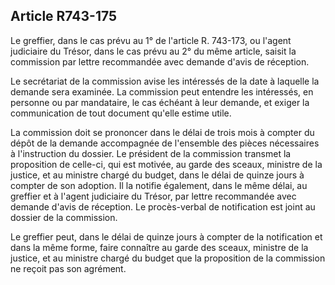 Article R743-175
----
Le greffier, dans le cas prévu au 1° de l'article R. 743-173, ou l'agent
judiciaire du Trésor, dans le cas prévu au 2° du même article, saisit la
commission par lettre recommandée avec demande d'avis de réception.

Le secrétariat de la commission avise les intéressés de la date à laquelle la
demande sera examinée. La commission peut entendre les intéressés, en personne
ou par mandataire, le cas échéant à leur demande, et exiger la communication de
tout document qu'elle estime utile.

La commission doit se prononcer dans le délai de trois mois à compter du dépôt
de la demande accompagnée de l'ensemble des pièces nécessaires à l'instruction
du dossier. Le président de la commission transmet la proposition de celle-ci,
qui est motivée, au garde des sceaux, ministre de la justice, et au ministre
chargé du budget, dans le délai de quinze jours à compter de son adoption. Il la
notifie également, dans le même délai, au greffier et à l'agent judiciaire du
Trésor, par lettre recommandée avec demande d'avis de réception. Le
procès-verbal de notification est joint au dossier de la commission.

Le greffier peut, dans le délai de quinze jours à compter de la notification et
dans la même forme, faire connaître au garde des sceaux, ministre de la justice,
et au ministre chargé du budget que la proposition de la commission ne reçoit
pas son agrément.
